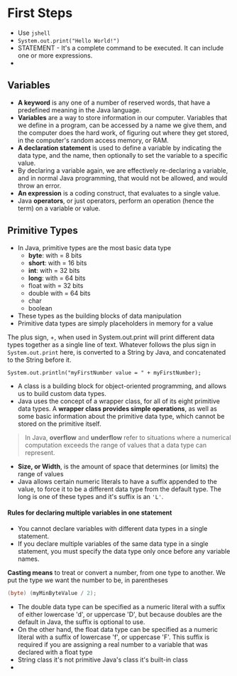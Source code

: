 # First Steps

- Use `jshell`
- `System.out.print("Hello World!")`
- STATEMENT - It's a complete command to be executed. It can include one or more expressions.
-

## Variables

- **A keyword** is any one of a number of reserved words, that have a predefined meaning in the Java language.
- **Variables** are a way to store information in our computer. Variables that we define in a program, can be accessed by a name we give them, and the computer does the hard work, of figuring out where they get stored, in the computer's random access memory, or RAM.
- **A declaration statement** is used to define a variable by indicating the data type, and the name, then optionally to set the variable to a specific value.
- By declaring a variable again, we are effectively re-declaring a variable, and in normal Java programming, that would not be allowed, and would throw an error.
- **An expression** is a coding construct, that evaluates to a single value.
- Java **operators**, or just operators, perform an operation (hence the term) on a variable or value.

## Primitive Types

- In Java, primitive types are the most basic data type
  - **byte**:  with = 8  bits
  - **short**: with = 16 bits
  - **int**:   with = 32 bits
  - **long**:  with = 64 bits
  - float  with = 32 bits
  - double with = 64 bits
  - char
  - boolean
- These types as the building blocks of data manipulation
- Primitive data types are simply placeholders in memory for a value

The plus sign, +,  when used in System.out.print will print different data types together as a single line of text. Whatever follows the plus sign in `System.out.print` here, is converted to a String by Java, and concatenated to the String before it.

`System.out.println("myFirstNumber value = " + myFirstNumber);`

- A class is a building block for object-oriented programming, and allows us to build custom data types.
- Java uses the concept of a wrapper class, for all of its eight primitive data types. A **wrapper class provides simple operations**, as well as some basic information about the primitive data type, which cannot be stored on the primitive itself.

> In Java, **overflow** and **underflow** refer to situations where a numerical computation exceeds the range of values that a data type can represent.

- **Size, or Width**, is the amount of space that determines (or limits) the range of values
- Java allows certain numeric literals to have a suffix appended to the value, to force it to be a different data type from the default type. The long is one of these types and it's suffix is an `'L'`.

#### Rules for declaring multiple variables in one statement

- You cannot declare variables with different data types in a single statement.
- If you declare multiple variables of the same data type in a single statement, you must specify the data type only once before any variable names.

**Casting means** to treat or convert a number, from one type to another. We put the type we want the number to be, in parentheses

```java
(byte) (myMinByteValue / 2);


```

- The double data type can be specified as a numeric literal with a suffix of either lowercase 'd', or uppercase 'D', but because doubles are the default in Java, the suffix is optional to use.
- On the other hand, the float data type can be specified as a numeric literal with a suffix of lowercase 'f', or uppercase 'F'.  This suffix is required if you are assigning a real number to a variable that was declared with a float type
- String class it's not primitive Java's class it's built-in class
-
